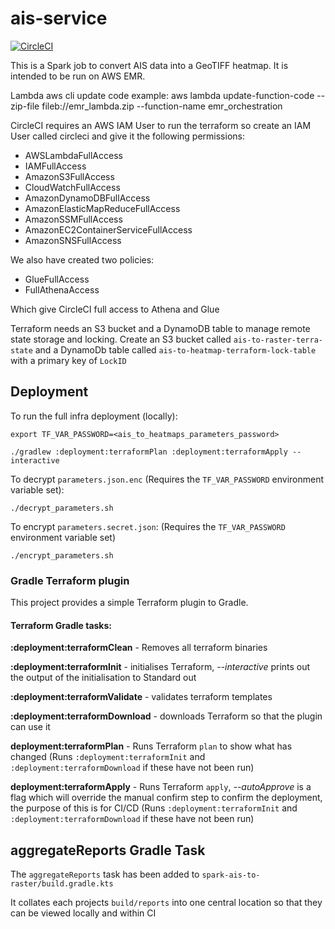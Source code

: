 # ais-service

[![CircleCI](https://circleci.com/gh/UKHO/ais-service.svg?style=svg)](https://circleci.com/gh/UKHO/ais-service)

This is a Spark job to convert AIS data into a GeoTIFF heatmap. It is intended to be run on AWS EMR.

Lambda aws cli update code example:
aws lambda update-function-code --zip-file fileb://emr_lambda.zip --function-name emr_orchestration


CircleCI requires an AWS IAM User to run the terraform so create an IAM User called circleci and give it the following permissions:
* AWSLambdaFullAccess
* IAMFullAccess
* AmazonS3FullAccess
* CloudWatchFullAccess
* AmazonDynamoDBFullAccess
* AmazonElasticMapReduceFullAccess
* AmazonSSMFullAccess
* AmazonEC2ContainerServiceFullAccess
* AmazonSNSFullAccess

We also have created two policies:
* GlueFullAccess
* FullAthenaAccess

Which give CircleCI full access to Athena and Glue

Terraform needs an S3 bucket and a DynamoDB table to manage remote state storage and locking.
Create an S3 bucket called `ais-to-raster-terra-state` and a DynamoDb table called `ais-to-heatmap-terraform-lock-table` with a primary key of `LockID`

## Deployment

To run the full infra deployment (locally):

```
export TF_VAR_PASSWORD=<ais_to_heatmaps_parameters_password>

./gradlew :deployment:terraformPlan :deployment:terraformApply --interactive
```

To decrypt `parameters.json.enc` (Requires the ```TF_VAR_PASSWORD``` environment variable set):

```
./decrypt_parameters.sh
```


To encrypt `parameters.secret.json`: (Requires the ```TF_VAR_PASSWORD``` environment variable set)

```
./encrypt_parameters.sh
```

### Gradle Terraform plugin
This project provides a simple Terraform plugin to Gradle.

#### Terraform Gradle tasks:

**:deployment:terraformClean** - Removes all terraform binaries

**:deployment:terraformInit** - initialises Terraform, *--interactive* prints out the output of the initialisation to Standard out

**:deployment:terraformValidate** - validates terraform templates

**:deployment:terraformDownload** - downloads Terraform so that the plugin can use it

**deployment:terraformPlan** - Runs Terraform ```plan``` to show what has changed (Runs ```:deployment:terraformInit``` and ```:deployment:terraformDownload``` if these have not been run)

**deployment:terraformApply** - Runs Terraform ```apply```, *--autoApprove* is a flag which will override the manual confirm step to confirm the deployment, the purpose of this is for CI/CD (Runs ```:deployment:terraformInit``` and ```:deployment:terraformDownload``` if these have not been run)

## aggregateReports Gradle Task

The `aggregateReports` task has been added to `spark-ais-to-raster/build.gradle.kts`

It collates each projects `build/reports` into one central location so that they can be viewed locally and within CI

